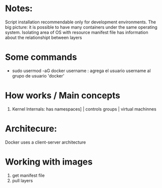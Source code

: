 # Notes:
Script installation recommendable only for development environments.
The big picture: it is possible to have many containers under the same operating system. Isolating area of OS with resource
manifest file has information about the relationshipt between layers

# Some commands
- sudo usermod -aG docker username : agrega el usuario username al grupo de usuario 'docker'

# How works / Main concepts
1. Kernel Internals: has namespaces] | controls groups | virtual machinnes 

# Architecure:
Docker uses a client-server architecture

# Working with images
1. get manifest file
2. pull layers
